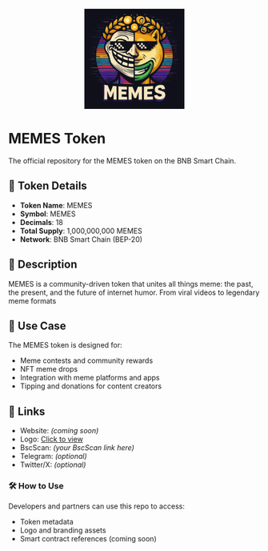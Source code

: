 <p align="center">
  <img src="https://raw.githubusercontent.com/Memes-token/memes-token/main/logo.png" width="200" alt="MEMES Token Logo" />
</p>

# MEMES Token

The official repository for the MEMES token on the BNB Smart Chain.

## 🔹 Token Details

- **Token Name**: MEMES
- **Symbol**: MEMES
- **Decimals**: 18
- **Total Supply**: 1,000,000,000 MEMES
- **Network**: BNB Smart Chain (BEP-20)
## 🔹 Description

MEMES is a community-driven token that unites all things meme: the past, the present, and the future of internet humor. From viral videos to legendary meme formats
## 🔹 Use Case

The MEMES token is designed for:
- Meme contests and community rewards
- NFT meme drops
- Integration with meme platforms and apps
- Tipping and donations for content creators
## 🔹 Links

- Website: *(coming soon)*
- Logo: [Click to view](./logo.png)
- BscScan: *(your BscScan link here)*
- Telegram: *(optional)*
- Twitter/X: *(optional)*

### 🛠 How to Use

Developers and partners can use this repo to access:
- Token metadata
- Logo and branding assets
- Smart contract references (coming soon)
